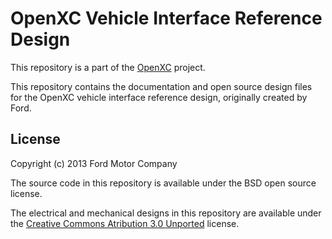 OpenXC Vehicle Interface Reference Design
=========================================

This repository is a part of the [OpenXC][] project.

This repository contains the documentation and open source design files for the
OpenXC vehicle interface reference design, originally created by Ford.

## License

Copyright (c) 2013 Ford Motor Company

The source code in this repository is available under the BSD open source license.

The electrical and mechanical designs in this repository are available under the
[Creative Commons Atribution 3.0
Unported](http://creativecommons.org/licenses/by/3.0/deed.en_US) license.

[OpenXC]: http://openxcplatform.com
